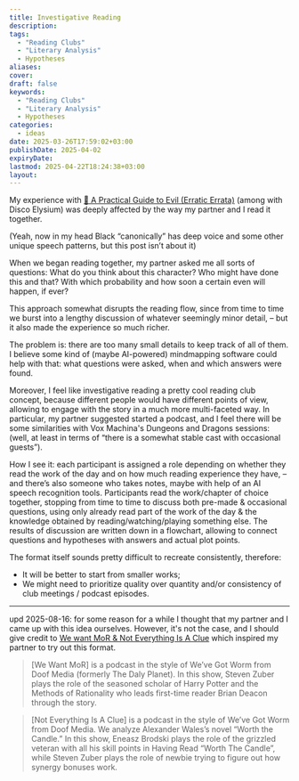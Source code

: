 ```yaml
---
title: Investigative Reading
description: 
tags:
  - "Reading Clubs"
  - "Literary Analysis"
  - Hypotheses
aliases: 
cover: 
draft: false
keywords: 
  - "Reading Clubs"
  - "Literary Analysis"
  - Hypotheses
categories:
  - ideas
date: 2025-03-26T17:59:02+03:00
publishDate: 2025-04-02
expiryDate: 
lastmod: 2025-04-22T18:24:38+03:00
layout: 
---
```


My experience with [📔 A Practical Guide to Evil (Erratic Errata)](https://cuprumbuddy.github.io/cuprum-garden/posts/-a-practical-guide-to-evil-erratic-errata/) (among with Disco Elysium) was deeply affected by the way my partner and I read it together.

(Yeah, now in my head Black “canonically” has deep voice and some other unique speech patterns, but this post isn’t about it)

When we began reading together, my partner asked me all sorts of questions: What do you think about this character? Who might have done this and that? With which probability and how soon a certain even will happen, if ever?

This approach somewhat disrupts the reading flow, since from time to time we burst into a lengthy discussion of whatever seemingly minor detail, – but it also made the experience so much richer.

The problem is: there are too many small details to keep track of all of them. I believe some kind of (maybe AI-powered) mindmapping software could help with that: what questions were asked, when and which answers were found.

Moreover, I feel like investigative reading a pretty cool reading club concept, because different people would have different points of view, allowing to engage with the story in a much more multi-faceted way. In particular, my partner suggested started a podcast, and I feel there will be some similarities with Vox Machina's Dungeons and Dragons sessions: (well, at least in terms of “there is a somewhat stable cast with occasional guests”). 

How I see it: each participant is assigned a role depending on whether they read the work of the day and on how much reading experience they have, – and there’s also someone who takes notes, maybe with help of an AI speech recognition tools. Participants read the work/chapter of choice together, stopping from time to time to discuss both pre-made & occasional questions, using only already read part of the work of the day & the knowledge obtained by reading/watching/playing something else. The results of discussion are written down in a flowchart, allowing to connect questions and hypotheses with answers and actual plot points.

The format itself sounds pretty difficult to recreate consistently, therefore:
- It will be better to start from smaller works;
- We might need to prioritize quality over quantity and/or consistency of club meetings / podcast episodes. 

---

upd 2025-08-16: for some reason for a while I thought that my partner and I came up with this idea ourselves. However, it's not the case, and I should give credit to [We want MoR & Not Everything Is A Clue](https://hpmorpodcast.com/?page_id=2339) which inspired my partner to try out this format. 

> [We Want MoR] is a podcast in the style of We’ve Got Worm from Doof Media (formerly The Daly Planet). In this show, Steven Zuber plays the role of the seasoned scholar of Harry Potter and the Methods of Rationality who leads first-time reader Brian Deacon through the story.

> [Not Everything Is A Clue] is a podcast in the style of We’ve Got Worm from Doof Media. We analyze Alexander Wales’s novel “Worth the Candle.” In this show, Eneasz Brodski plays the role of the grizzled veteran with all his skill points in Having Read “Worth The Candle”, while Steven Zuber plays the role of newbie trying to figure out how synergy bonuses work.
